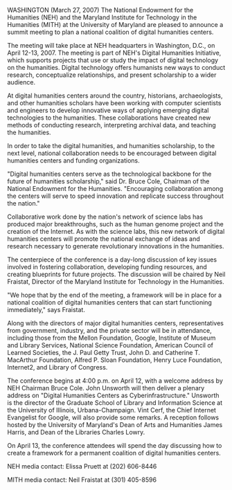 WASHINGTON (March 27, 2007) The National Endowment for the Humanities (NEH) and the Maryland Institute for Technology in the Humanities (MITH) at the University of Maryland are pleased to announce a summit meeting to plan a national coalition of digital humanities centers.

The meeting will take place at NEH headquarters in Washington, D.C., on April 12-13, 2007. The meeting is part of NEH's Digital Humanities Initiative, which supports projects that use or study the impact of digital technology on the humanities. Digital technology offers humanists new ways to conduct research, conceptualize relationships, and present scholarship to a wider audience.

At digital humanities centers around the country, historians, archaeologists, and other humanities scholars have been working with computer scientists and engineers to develop innovative ways of applying emerging digital technologies to the humanities. These collaborations have created new methods of conducting research, interpreting archival data, and teaching the humanities.

In order to take the digital humanities, and humanities scholarship, to the next level, national collaboration needs to be encouraged between digital humanities centers and funding organizations.

"Digital humanities centers serve as the technological backbone for the future of humanities scholarship," said Dr. Bruce Cole, Chairman of the National Endowment for the Humanities. "Encouraging collaboration among the centers will serve to speed innovation and replicate success throughout the nation."

Collaborative work done by the nation's network of science labs has produced major breakthroughs, such as the human genome project and the creation of the Internet. As with the science labs, this new network of digital humanities centers will promote the national exchange of ideas and research necessary to generate revolutionary innovations in the humanities.

The centerpiece of the conference is a day-long discussion of key issues involved in fostering collaboration, developing funding resources, and creating blueprints for future projects. The discussion will be chaired by Neil Fraistat, Director of the Maryland Institute for Technology in the Humanities.

"We hope that by the end of the meeting, a framework will be in place for a national coalition of digital humanities centers that can start functioning immediately," says Fraistat.

Along with the directors of major digital humanities centers, representatives from government, industry, and the private sector will be in attendance, including those from the Mellon Foundation, Google, Institute of Museum and Library Services, National Science Foundation, American Council of Learned Societies, the J. Paul Getty Trust, John D. and Catherine T. MacArthur Foundation, Alfred P. Sloan Foundation, Henry Luce Foundation, Internet2, and Library of Congress.

The conference begins at 4:00 p.m. on April 12, with a welcome address by NEH Chairman Bruce Cole. John Unsworth will then deliver a plenary address on "Digital Humanities Centers as Cyberinfrastructure." Unsworth is the director of the Graduate School of Library and Information Science at the University of Illinois, Urbana-Champaign. Vint Cerf, the Chief Internet Evangelist for Google, will also provide some remarks. A reception follows hosted by the University of Maryland's Dean of Arts and Humanities James Harris, and Dean of the Libraries Charles Lowry.

On April 13, the conference attendees will spend the day discussing how to create a framework for a permanent coalition of digital humanities centers.

NEH media contact: Elissa Pruett at (202) 606-8446

MITH media contact: Neil Fraistat at (301) 405-8596
